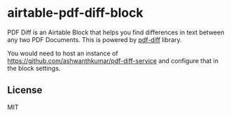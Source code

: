 # airtable-pdf-diff-block

PDF Diff is an Airtable Block that helps you find differences in text between any two PDF Documents. This is powered by [pdf-diff](https://github.com/JoshData/pdf-diff) library.

You would need to host an instance of https://github.com/ashwanthkumar/pdf-diff-service and configure that in the block settings.

## License

MIT
